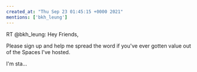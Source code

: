 ```yaml
---
created_at: "Thu Sep 23 01:45:15 +0000 2021"
mentions: ['bkh_leung']
---
```


RT @bkh_leung: Hey Friends,

Please sign up and help me spread the word if you've ever gotten value out of the Spaces I've hosted.

I'm sta…